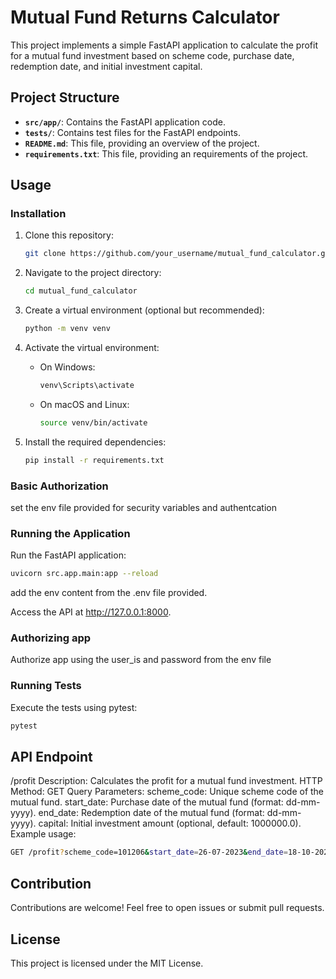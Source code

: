 # Mutual Fund Returns Calculator

This project implements a simple FastAPI application to calculate the profit for a mutual fund investment based on scheme code, purchase date, redemption date, and initial investment capital.

## Project Structure

- **`src/app/`**: Contains the FastAPI application code.
- **`tests/`**: Contains test files for the FastAPI endpoints.
- **`README.md`**: This file, providing an overview of the project.
- **`requirements.txt`**: This file, providing an requirements of the project.


## Usage

### Installation

1. Clone this repository:

    ```bash
    git clone https://github.com/your_username/mutual_fund_calculator.git
    ```

2. Navigate to the project directory:

    ```bash
    cd mutual_fund_calculator
    ```

3. Create a virtual environment (optional but recommended):

    ```bash
    python -m venv venv
    ```

4. Activate the virtual environment:

    - On Windows:

        ```bash
        venv\Scripts\activate
        ```

    - On macOS and Linux:

        ```bash
        source venv/bin/activate
        ```

5. Install the required dependencies:

    ```bash
    pip install -r requirements.txt
    ```

### Basic Authorization
set the env file provided for security variables and authentcation 


### Running the Application

Run the FastAPI application:

```bash
uvicorn src.app.main:app --reload
```
add the env content from the .env file provided.

Access the API at http://127.0.0.1:8000.


### Authorizing app
Authorize app using the user_is and password from the env file

### Running Tests
Execute the tests using pytest:

```bash
pytest
```

## API Endpoint
/profit
Description: Calculates the profit for a mutual fund investment.
HTTP Method: GET
Query Parameters:
scheme_code: Unique scheme code of the mutual fund.
start_date: Purchase date of the mutual fund (format: dd-mm-yyyy).
end_date: Redemption date of the mutual fund (format: dd-mm-yyyy).
capital: Initial investment amount (optional, default: 1000000.0).
Example usage:

```bash
GET /profit?scheme_code=101206&start_date=26-07-2023&end_date=18-10-2023&capital=1000000
```

## Contribution
Contributions are welcome! Feel free to open issues or submit pull requests.

## License
This project is licensed under the MIT License.